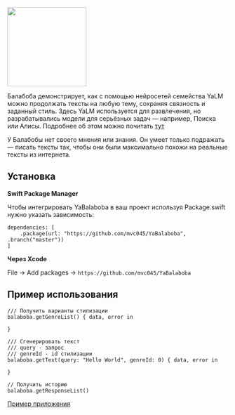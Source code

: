 <img src="https://user-images.githubusercontent.com/75852774/217527668-065f1591-636f-44f6-ba8e-0208847c8783.jpg" height="180">

Балабоба демонстрирует, как с помощью нейросетей семейства YaLM можно продолжать тексты на любую тему, сохраняя связность и заданный стиль. Здесь YaLM используется для развлечения, но разрабатывались модели для серьёзных задач — например, Поиска или Алисы. Подробнее об этом можно почитать [тут](https://yandex.ru/lab/yalm-howto)

У Балабобы нет своего мнения или знания. Он умеет только подражать — писать тексты так, чтобы они были максимально похожи на реальные тексты из интернета.


## Установка

**Swift Package Manager**

Чтобы интегрировать YaBalaboba в ваш проект используя Package.swift нужно указать зависимость:

```
dependencies: [
	.package(url: "https://github.com/mvc045/YaBalaboba", .branch("master"))
]
```

**Через Xcode**

File -> Add packages -> ```https://github.com/mvc045/YaBalaboba```

## Пример использования

```
/// Получить варианты стилизации
balaboba.getGenreList() { data, error in

}

/// Сгенерировать текст
/// query - запрос
/// genreId - id стилизации
balaboba.getText(query: "Hello World", genreId: 0) { data, error in

}

// Получить историю
balaboba.getResponseList()
```

[Пример приложения](https://github.com/mvc045/YaBalabobaExample)
